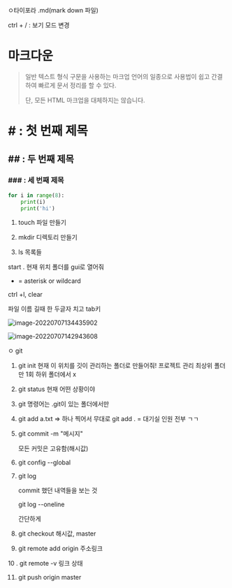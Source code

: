 ㅇ타이포라
.md(mark down 파일)

ctrl + / : 보기 모드 변경

# 마크다운

> 일반 텍스트 형식 구문을 사용하는 마크업 언어의 일종으로 사용법이 쉽고 간결하여 빠르게 문서 정리를 할 수 있다.
>
> 단, 모든 HTML 마크업을 대체하지는 않습니다.


#  # : 첫 번째 제목
## ## : 두 번째 제목
### ### : 세 번째 제목



```python
for i in range(8):
	print(i)
	print('hi')
```



1. touch 파일 만들기

2. mkdir 디렉토리 만들기

3. ls 목록들

start . 현재 위치 폴더를 gui로 열어줘

* = asterisk or wildcard

ctrl +l, clear

파일 이름 길때 한 두글자 치고 tab키



![image-20220707134435902](C:\Users\HUN\AppData\Roaming\Typora\typora-user-images\image-20220707134435902.png)


> 

![image-20220707142943608](C:\Users\HUN\AppData\Roaming\Typora\typora-user-images\image-20220707142943608.png)

ㅇ git

1. git init
현재 이 위치를 깃이 관리하는 폴더로 만들어줘!
프로젝트 관리 최상위 폴더만 1회
하위 폴더에서 x

2. git status
현재 어떤 상황이야

3.  git 명령어는 .git이 있는 폴더에서만

4. git add a.txt => 하나 찍어서 무대로
   git add . = 대기실 인원 전부 ㄱㄱ

5. git commit -m "메시지"

    모든 커밋은 고유함(해시값)

   

6. git config --global

7. git log

   commit 했던 내역들을 보는 것

   git log --oneline

   간단하게

8. git checkout 해시값, master



9. git remote add origin 주소링크

 10 . git remote -v  링크 상태



11. git push origin master

